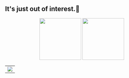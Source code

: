 ## It's just out of interest.👋


<!-- 统计卡片start -->

<div align="center">
  <img height="137px" src="https://github-readme-stats.vercel.app/api?username=ciris9&hide_title=true&hide_border=true&show_icons=trueline_height=21&icon_color=000&theme=radical" />
  <img height="137px" src="https://github-readme-stats.vercel.app/api/top-langs/?username=ciris9&hide_title=true&hide_border=true&layout=compact&langs_count=6&icon_color=fff&theme=radical" />
</div>
<!-- 统计卡片end -->

<table align="center">
  <tr>
    <td>
      <img src="https://github-readme-activity-graph.vercel.app/graph?username=ciris9&theme=react-dark" />
    </td>
  </tr>
</table>
